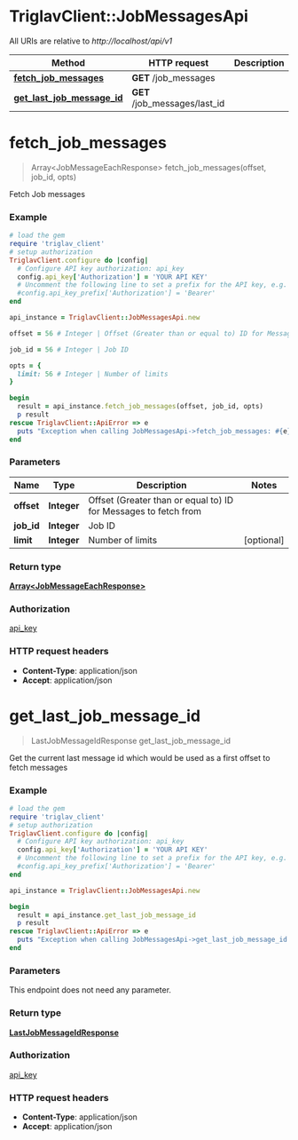 # TriglavClient::JobMessagesApi

All URIs are relative to *http://localhost/api/v1*

Method | HTTP request | Description
------------- | ------------- | -------------
[**fetch_job_messages**](JobMessagesApi.md#fetch_job_messages) | **GET** /job_messages | 
[**get_last_job_message_id**](JobMessagesApi.md#get_last_job_message_id) | **GET** /job_messages/last_id | 


# **fetch_job_messages**
> Array&lt;JobMessageEachResponse&gt; fetch_job_messages(offset, job_id, opts)



Fetch Job messages

### Example
```ruby
# load the gem
require 'triglav_client'
# setup authorization
TriglavClient.configure do |config|
  # Configure API key authorization: api_key
  config.api_key['Authorization'] = 'YOUR API KEY'
  # Uncomment the following line to set a prefix for the API key, e.g. 'Bearer' (defaults to nil)
  #config.api_key_prefix['Authorization'] = 'Bearer'
end

api_instance = TriglavClient::JobMessagesApi.new

offset = 56 # Integer | Offset (Greater than or equal to) ID for Messages to fetch from

job_id = 56 # Integer | Job ID

opts = { 
  limit: 56 # Integer | Number of limits
}

begin
  result = api_instance.fetch_job_messages(offset, job_id, opts)
  p result
rescue TriglavClient::ApiError => e
  puts "Exception when calling JobMessagesApi->fetch_job_messages: #{e}"
end
```

### Parameters

Name | Type | Description  | Notes
------------- | ------------- | ------------- | -------------
 **offset** | **Integer**| Offset (Greater than or equal to) ID for Messages to fetch from | 
 **job_id** | **Integer**| Job ID | 
 **limit** | **Integer**| Number of limits | [optional] 

### Return type

[**Array&lt;JobMessageEachResponse&gt;**](JobMessageEachResponse.md)

### Authorization

[api_key](../README.md#api_key)

### HTTP request headers

 - **Content-Type**: application/json
 - **Accept**: application/json



# **get_last_job_message_id**
> LastJobMessageIdResponse get_last_job_message_id



Get the current last message id which would be used as a first offset to fetch messages

### Example
```ruby
# load the gem
require 'triglav_client'
# setup authorization
TriglavClient.configure do |config|
  # Configure API key authorization: api_key
  config.api_key['Authorization'] = 'YOUR API KEY'
  # Uncomment the following line to set a prefix for the API key, e.g. 'Bearer' (defaults to nil)
  #config.api_key_prefix['Authorization'] = 'Bearer'
end

api_instance = TriglavClient::JobMessagesApi.new

begin
  result = api_instance.get_last_job_message_id
  p result
rescue TriglavClient::ApiError => e
  puts "Exception when calling JobMessagesApi->get_last_job_message_id: #{e}"
end
```

### Parameters
This endpoint does not need any parameter.

### Return type

[**LastJobMessageIdResponse**](LastJobMessageIdResponse.md)

### Authorization

[api_key](../README.md#api_key)

### HTTP request headers

 - **Content-Type**: application/json
 - **Accept**: application/json



